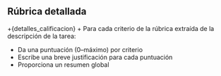 ## Rúbrica detallada

+{detalles_calificacion}
+
Para cada criterio de la rúbrica extraída de la descripción de la tarea:
- Da una puntuación (0–máximo) por criterio
- Escribe una breve justificación para cada puntuación
- Proporciona un resumen global
